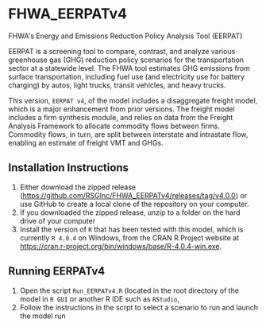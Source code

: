 # FHWA_EERPATv4
FHWA's Energy and Emissions Reduction Policy Analysis Tool (EERPAT)

EERPAT is a screening tool to compare, contrast, and analyze various greenhouse gas (GHG) reduction policy scenarios for the transportation sector at a statewide level. The FHWA tool estimates GHG emissions from surface transportation, including fuel use (and electricity use for battery charging) by autos, light trucks, transit vehicles, and heavy trucks.

This version, ```EERPAT v4```, of the model includes a disaggregate freight model, which is a major enhancement from prior versions. The freight model includes a firm synthesis module, and relies on data from the Freight Analysis Framework to allocate commodity flows between firms. Commodity flows, in turn, are split between interstate and intrastate flow, enabling an estimate of freight VMT and GHGs.

## Installation Instructions

1. Either download the zipped release (https://github.com/RSGInc/FHWA_EERPATv4/releases/tag/v4.0.0) or use GitHub to create a local clone of the repository on your computer.
2. If you downloaded the zipped release, unzip to a folder on the hard drive of your computer
3. Install the version of ```R``` that has been tested with this model, which is currently ```R 4.0.4``` on Windows, from the CRAN R Project website at https://cran.r-project.org/bin/windows/base/R-4.0.4-win.exe.

## Running EERPATv4

1. Open the script ```Run_EERPATv4.R``` (located in the root directory of the model in ```R GUI``` or another R IDE such as ```RStudio```,
2. Follow the instructions in the scrpt to select a scenario to run and launch the model run
